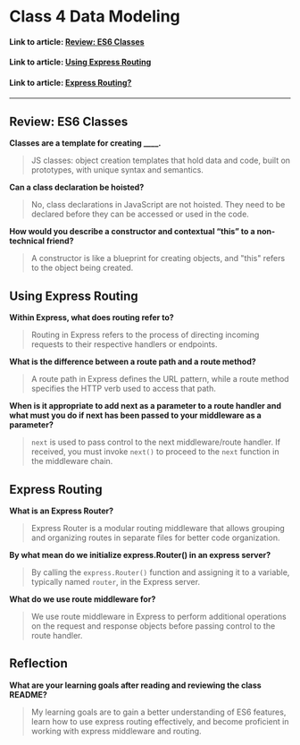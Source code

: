# Class 4 Data Modeling

#### Link to article: [Review: ES6 Classes](https://developer.mozilla.org/en-US/docs/Web/JavaScript/Reference/Classes)

#### Link to article: [Using Express Routing](https://expressjs.com/en/guide/routing.html)

#### Link to article: [Express Routing?](https://www.digitalocean.com/community/tutorials/learn-to-use-the-new-router-in-expressjs-4)

***

## Review: ES6 Classes

**Classes are a template for creating ____.**
> JS classes: object creation templates that hold data and code, built on prototypes, with unique syntax and semantics.

**Can a class declaration be hoisted?**
> No, class declarations in JavaScript are not hoisted. They need to be declared before they can be accessed or used in the code.

**How would you describe a constructor and contextual “this” to a non-technical friend?**
> A constructor is like a blueprint for creating objects, and "this" refers to the object being created.

## Using Express Routing

**Within Express, what does routing refer to?**
> Routing in Express refers to the process of directing incoming requests to their respective handlers or endpoints.

**What is the difference between a route path and a route method?**
> A route path in Express defines the URL pattern, while a route method specifies the HTTP verb used to access that path.

**When is it appropriate to add next as a parameter to a route handler and what must you do if next has been passed to your middleware as a parameter?**
> `next` is used to pass control to the next middleware/route handler. If received, you must invoke `next()` to proceed to the `next` function in the middleware chain.

## Express Routing

**What is an Express Router?**
> Express Router is a modular routing middleware that allows grouping and organizing routes in separate files for better code organization.

**By what mean do we initialize express.Router() in an express server?**
> By calling the `express.Router()` function and assigning it to a variable, typically named `router`, in the Express server.

**What do we use route middleware for?**
> We use route middleware in Express to perform additional operations on the request and response objects before passing control to the route handler.

## Reflection

**What are your learning goals after reading and reviewing the class README?**
> My learning goals are to gain a better understanding of ES6 features, learn how to use express routing effectively, and become proficient in working with express middleware and routing.
